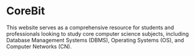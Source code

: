 # CoreBit
This website serves as a comprehensive resource for students and professionals looking to study core computer science subjects, including Database Management Systems (DBMS), Operating Systems (OS), and Computer Networks (CN).
